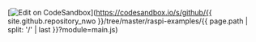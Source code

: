 [![Edit on CodeSandbox](https://codesandbox.io/static/img/play-codesandbox.svg)](https://codesandbox.io/s/github/{{ site.github.repository_nwo }}/tree/master/raspi-examples/{{ page.path | split: '/' | last }}?module=main.js)
